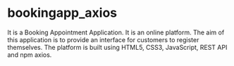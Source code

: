 # bookingapp_axios

It is a Booking Appointment Application. It is an online platform. The aim of this application is to provide an interface for customers to register themselves. The platform is built using HTML5, CSS3, JavaScript, REST API and npm axios.
